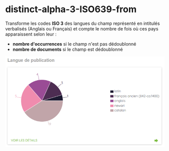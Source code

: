 # distinct-alpha-3-ISO639-from

Transforme les codes **ISO 3** des langues du champ représenté en intitulés verbalisés \(Anglais ou Français\)  et compte le nombre de fois où ces pays apparaissent selon leur :

* **nombre d'occurrences** si le champ n'est pas dédoublonné
* **nombre de documents** si le champ est dédoublonné

![](../../.gitbook/assets/graphlangues%20%281%29.PNG)

